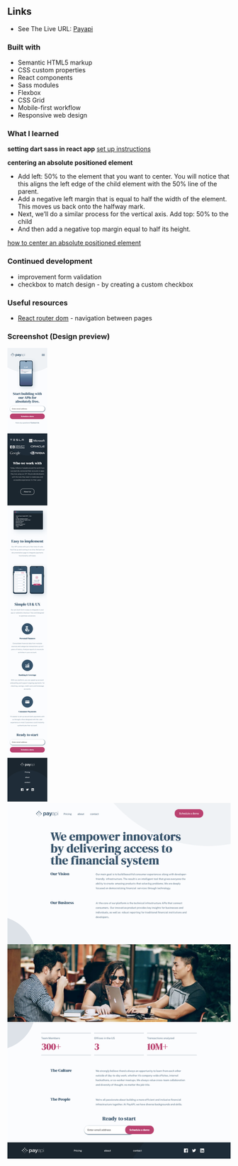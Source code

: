 ## Links

- See The Live URL: [Payapi](https://unruffled-colden-5c0403.netlify.app/)

### Built with

- Semantic HTML5 markup
- CSS custom properties
- React components
- Sass modules
- Flexbox
- CSS Grid
- Mobile-first workflow
- Responsive web design

### What I learned

**setting dart sass in react app**
[set up instructions](https://medium.com/nerd-for-tech/add-sass-to-your-react-app-in-2021-here-is-how-c7260c323a5a)

**centering an absolute positioned element**
  - Add left: 50% to the element that you want to center. You will notice that this aligns the left edge of the child    element with the 50% line of the parent.
  - Add a negative left margin that is equal to half the width of the element. This moves us back onto the halfway mark.
  - Next, we’ll do a similar process for the vertical axis. Add top: 50% to the child
  - And then add a negative top margin equal to half its height.

[how to center an absolute positioned element](https://thoughtbot.com/blog/positioning)

### Continued development

- improvement form validation
- checkbox to match design - by creating a custom checkbox

### Useful resources

- [React router dom](https://reactrouter.com/web/guides/quick-start) - navigation between pages


### Screenshot (Design preview)

![mobile preview - home page](./src/assets/mobile.png)
![desktop preview - about page](./src/assets/desktop.png)
